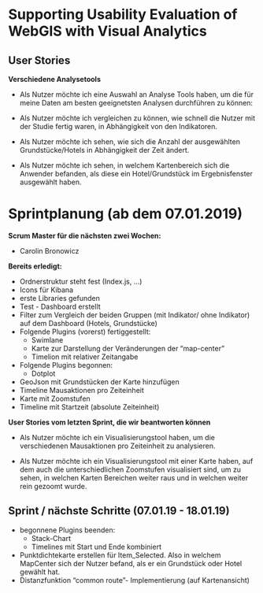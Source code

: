 # Supporting Usability Evaluation of WebGIS with Visual Analytics    
## User Stories 

**Verschiedene Analysetools**
   
- Als Nutzer möchte ich eine Auswahl an Analyse Tools haben, um die für meine Daten am besten geeignetsten Analysen durchführen zu können:

- Als Nutzer möchte ich vergleichen zu können, wie schnell die Nutzer mit der Studie fertig waren, in Abhängigkeit von den Indikatoren.

- Als Nutzer möchte ich sehen, wie sich die Anzahl der ausgewählten Grundstücke/Hotels in Abhängigkeit der Zeit ändert.

- Als Nutzer möchte ich sehen, in welchem Kartenbereich sich die Anwender befanden, als diese ein Hotel/Grundstück im Ergebnisfenster ausgewählt haben.

# Sprintplanung (ab dem 07.01.2019)

**Scrum Master für die nächsten zwei Wochen:**

- Carolin Bronowicz
 
**Bereits erledigt:**

- Ordnerstruktur steht fest (Index.js, …)
- Icons für Kibana
- erste Libraries gefunden 
- Test - Dashboard erstellt
- Filter zum Vergleich der beiden Gruppen (mit Indikator/ ohne Indikator) auf dem Dashboard (Hotels, Grundstücke)
- Folgende Plugins (vorerst) fertiggestellt:
  - Swimlane
  - Karte zur Darstellung der Veränderungen der “map-center”
  - Timelion mit relativer Zeitangabe
- Folgende Plugins begonnen:
  - Dotplot
- GeoJson mit Grundstücken der Karte hinzufügen 
- Timeline Mausaktionen pro Zeiteinheit 
- Karte mit Zoomstufen 
- Timeline mit Startzeit (absolute Zeiteinheit)

**User Stories vom letzten Sprint, die wir beantworten können**

- Als Nutzer möchte ich ein Visualisierungstool haben, um die verschiedenen Mausaktionen pro Zeiteinheit zu analysieren.

- Als Nutzer möchte ich ein Visualisierungstool mit einer Karte haben, auf dem auch die unterschiedlichen Zoomstufen visualisiert sind, um zu sehen, in welchen Karten Bereichen weiter raus und in welchen weiter rein gezoomt wurde. 


## Sprint / nächste Schritte (07.01.19 - 18.01.19)

- begonnene Plugins beenden:
  - Stack-Chart
  - Timelines mit Start und Ende kombiniert
- Punktdichtekarte erstellen für Item_Selected. Also in welchem MapCenter sich der Nutzer befand, als er ein Grundstück oder Hotel gewählt hat.
- Distanzfunktion “common route”- Implementierung (auf Kartenansicht)
